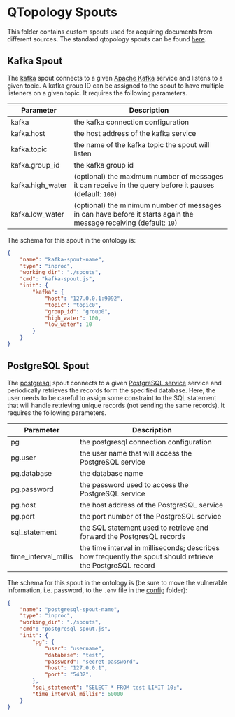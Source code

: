 # QTopology Spouts

This folder contains custom spouts used for acquiring documents from different sources.
The standard qtopology spouts can be found [here](https://qminer.github.io/qtopology/std-nodes.html).

## Kafka Spout
The [kafka](./kafka-spout.js) spout connects to a given [Apache Kafka](https://kafka.apache.org/)
service and listens to a given topic. A kafka group ID can be assigned to the spout to have
multiple listeners on a given topic. It requires the following parameters.

| Parameter        | Description                                                                                                          |
| ---------------- | ---------------------------------------------------------------------------------------------------------------------|
| kafka            | the kafka connection configuration                                                                                   |
| kafka.host       | the host address of the kafka service                                                                                |
| kafka.topic      | the name of the kafka topic the spout will listen                                                                    |
| kafka.group_id   | the kafka group id                                                                                                   |
| kafka.high_water | (optional) the maximum number of messages it can receive in the query before it pauses (default: `100`)              |
| kafka.low_water  | (optional) the minimum number of messages in can have before it starts again the message receiving (default: `10`)   |

The schema for this spout in the ontology is:

```json
{
    "name": "kafka-spout-name",
    "type": "inproc",
    "working_dir": "./spouts",
    "cmd": "kafka-spout.js",
    "init": {
        "kafka": {
            "host": "127.0.0.1:9092",
            "topic": "topic0",
            "group_id": "group0",
            "high_water": 100,
            "low_water": 10
        }
    }
}
```

## PostgreSQL Spout
The [postgresql](./postgresql-spout.js) spout connects to a given [PostgreSQL service](https://www.postgresql.org/)
service and periodically retrieves the records form the specified database. Here, the user needs
to be careful to assign some constraint to the SQL statement that will handle retrieving unique
records (not sending the same records). It requires the following parameters.

| Parameter                      | Description                                                                                                          |
| ------------------------------ | ---------------------------------------------------------------------------------------------------------------------|
| pg                             | the postgresql connection configuration                                                                              |
| pg.user                        | the user name that will access the PostgreSQL service                                                                |
| pg.database                    | the database name                                                                                                    |
| pg.password                    | the password used to access the PostgreSQL service                                                                   |
| pg.host                        | the host address of the PostgreSQL service                                                                           |
| pg.port                        | the port number of the PostgreSQL service                                                                            |
| sql_statement                  | the SQL statement used to retrieve and forward the PostgresQL records                                                |
| time_interval_millis           | the time interval in milliseconds; describes how frequently the spout should retrieve the PostgreSQL record          |


The schema for this spout in the ontology is (be sure to move the vulnerable information, i.e. password,
to the `.env` file in the [config](../../config) folder):

```json
{
    "name": "postgresql-spout-name",
    "type": "inproc",
    "working_dir": "./spouts",
    "cmd": "postgresql-spout.js",
    "init": {
        "pg": {
            "user": "username",
            "database": "test",
            "password": "secret-password",
            "host": "127.0.0.1",
            "port": "5432",
        },
        "sql_statement": "SELECT * FROM test LIMIT 10;",
        "time_interval_millis": 60000
    }
}
```